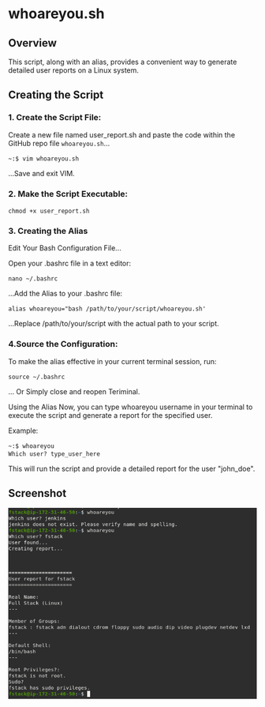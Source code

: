 # whoareyou.sh

## Overview
This script, along with an alias, provides a convenient way to generate detailed user reports on a Linux system.

## Creating the Script
### 1. Create the Script File:
Create a new file named user_report.sh and paste the code within the GitHub repo file `whoareyou.sh`...
```
~:$ vim whoareyou.sh
```
...Save and exit VIM.

### 2. Make the Script Executable:
```
chmod +x user_report.sh
```

### 3. Creating the Alias
Edit Your Bash Configuration File...

Open your .bashrc file in a text editor:
```
nano ~/.bashrc
```
...Add the Alias to your .bashrc file:
```
alias whoareyou="bash /path/to/your/script/whoareyou.sh'
```
...Replace /path/to/your/script with the actual path to your script.

### 4.Source the Configuration:
To make the alias effective in your current terminal session, run:
```
source ~/.bashrc
```
... Or Simply close and reopen Teriminal.

Using the Alias
Now, you can type whoareyou username in your terminal to execute the script and generate a report for the specified user.

Example:

```
~:$ whoareyou
Which user? type_user_here
```

This will run the script and provide a detailed report for the user "john_doe".

## Screenshot
![Screenshot of the running the command whoareyou and the report.](https://github.com/tim-andes/whoareyou.sh/blob/main/whoareyou.png)
